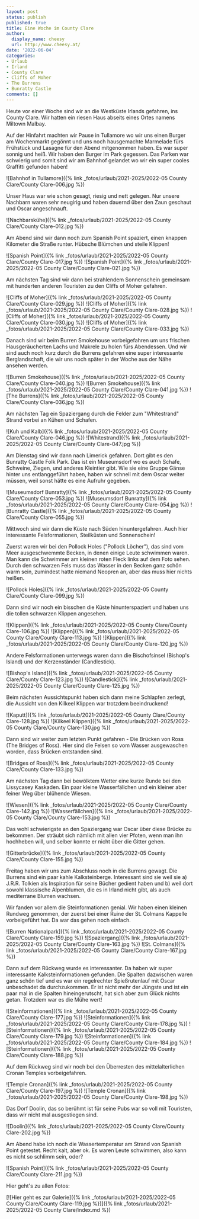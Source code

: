 ```yaml
---
layout: post
status: publish
published: true
title: Eine Woche im County Clare
author:
  display_name: cheesy
  url: http://www.cheesy.at/
date: '2022-06-04'
categories:
- Urlaub
- Irland
- County Clare
- Cliffs of Moher
- The Burrens
- Bunratty Castle
comments: []
---
```


Heute vor einer Woche sind wir an die Westküste Irlands gefahren, ins County Clare. Wir hatten ein riesen Haus abseits eines Ortes namens Miltown Malbay.

Auf der Hinfahrt machten wir Pause in Tullamore wo wir uns einen Burger am Wochenmarkt gegönnt und uns noch hausgemachte Marmelade fürs Frühstück und Lasagne für den Abend mitgenommen haben. Es war super sonnig und heiß. Wir haben den Burger im Park gegessen. Das Parken war schwierig und somit sind wir am Bahnhof gelandet wo wir ein super cooles Graffitti gefunden haben!

![Bahnhof in Tullamore]({% link _fotos/urlaub/2021-2025/2022-05 County Clare/County Clare-006.jpg %})

Unser Haus war wie schon gesagt, riesig und nett gelegen. Nur unsere Nachbarn waren sehr neugirig und haben dauernd über den Zaun geschaut und Oscar angeschnauft.

![Nachbarskühe]({% link _fotos/urlaub/2021-2025/2022-05 County Clare/County Clare-012.jpg %})

Am Abend sind wir dann noch zum Spanish Point spaziert, einen knappen Kilometer die Straße runter. Hübsche Blümchen und steile Klippen!

![Spanish Point]({% link _fotos/urlaub/2021-2025/2022-05 County Clare/County Clare-017.jpg %})
![Spanish Point]({% link _fotos/urlaub/2021-2025/2022-05 County Clare/County Clare-021.jpg %})

Am nächsten Tag sind wir dann bei strahlendem Sonnenschein gemeinsam mit hunderten anderen Touristen zu den Cliffs of Moher gefahren.

![Cliffs of Moher]({% link _fotos/urlaub/2021-2025/2022-05 County Clare/County Clare-029.jpg %})
![Cliffs of Moher]({% link _fotos/urlaub/2021-2025/2022-05 County Clare/County Clare-028.jpg %})
![Cliffs of Moher]({% link _fotos/urlaub/2021-2025/2022-05 County Clare/County Clare-030.jpg %})
![Cliffs of Moher]({% link _fotos/urlaub/2021-2025/2022-05 County Clare/County Clare-033.jpg %})

Danach sind wir beim Burren Smokehouse vorbeigefahren um uns frischen Hausgeräucherten Lachs und Makrele zu holen fürs Abendessen. Und wir sind auch noch kurz durch die Burrens gefahren eine super interessante Berglandschaft, die wir uns noch später in der Woche aus der Nähe ansehen werden.

![Burren Smokehouse]({% link _fotos/urlaub/2021-2025/2022-05 County Clare/County Clare-040.jpg %})
![Burren Smokehouse]({% link _fotos/urlaub/2021-2025/2022-05 County Clare/County Clare-041.jpg %})
![The Burrens]({% link _fotos/urlaub/2021-2025/2022-05 County Clare/County Clare-036.jpg %})

Am nächsten Tag ein Spaziergang durch die Felder zum "Whitestrand" Strand vorbei an Kühen und Schafen.

![Kuh und Kalb]({% link _fotos/urlaub/2021-2025/2022-05 County Clare/County Clare-046.jpg %})
![Whitestrand]({% link _fotos/urlaub/2021-2025/2022-05 County Clare/County Clare-047.jpg %})

Am Dienstag sind wir dann nach Limerick gefahren. Dort gibt es den Bunratty Castle Folk Park. Das ist ein Museumsdorf wo es auch Schafe, Schweine, Ziegen, und anderes Kleintier gibt. Wie sie eine Gruppe Gänse hinter uns entlanggeführt haben, haben wir schnell mit dem Oscar weiter müssen, weil sonst hätte es eine Aufruhr gegeben.

![Museumsdorf Bunratty]({% link _fotos/urlaub/2021-2025/2022-05 County Clare/County Clare-053.jpg %})
![Museumsdorf Bunratty]({% link _fotos/urlaub/2021-2025/2022-05 County Clare/County Clare-054.jpg %})
![Bunratty Castle]({% link _fotos/urlaub/2021-2025/2022-05 County Clare/County Clare-055.jpg %})

Mittwoch sind wir dann die Küste nach Süden hinuntergefahren. Auch hier interessante Felsformationen, Steilküsten und Sonnenschein!

Zuerst waren wir bei den Pollock Holes ("Pollock Löcher"), das sind vom Meer ausgeschwemmte Becken, in denen einige Leute schwimmen waren. Man kann die Schwimmer am kleinen roten Fleck links auf dem Foto sehen. Durch den schwarzen Fels muss das Wasser in den Becken ganz schön warm sein, zumindest hatte niemand Neopren an, aber das muss hier nichts heißen.

![Pollock Holes]({% link _fotos/urlaub/2021-2025/2022-05 County Clare/County Clare-099.jpg %})

Dann sind wir noch ein bisschen die Küste hinunterspaziert und haben uns die tollen schwarzen Klippen angesehen.

![Klippen]({% link _fotos/urlaub/2021-2025/2022-05 County Clare/County Clare-106.jpg %})
![Klippen]({% link _fotos/urlaub/2021-2025/2022-05 County Clare/County Clare-113.jpg %})
![Klippen]({% link _fotos/urlaub/2021-2025/2022-05 County Clare/County Clare-120.jpg %})

Andere Felsformationen unterwegs waren dann die Bischofsinsel (Bishop's Island) und der Kerzenständer (Candlestick).

![Bishop's Island]({% link _fotos/urlaub/2021-2025/2022-05 County Clare/County Clare-123.jpg %})
![Candlestick]({% link _fotos/urlaub/2021-2025/2022-05 County Clare/County Clare-125.jpg %})

Beim nächsten Aussichtspunkt haben sich dann meine Schlapfen zerlegt, die Aussicht von den Kilkeel Klippen war trotzdem beeindruckend!

![Kaputt]({% link _fotos/urlaub/2021-2025/2022-05 County Clare/County Clare-128.jpg %})
![Kilkeel Klippen]({% link _fotos/urlaub/2021-2025/2022-05 County Clare/County Clare-130.jpg %})

Dann sind wir weiter zum letzten Punkt gefahren - Die Brücken von Ross (The Bridges of Ross). Hier sind die Felsen so vom Wasser ausgewaschen worden, dass Brücken entstanden sind.

![Bridges of Ross]({% link _fotos/urlaub/2021-2025/2022-05 County Clare/County Clare-133.jpg %})

Am nächsten Tag dann bei bewölktem Wetter eine kurze Runde bei den Lissycasey Kaskaden. Ein paar kleine Wasserfällchen und ein kleiner aber feiner Weg über blühende Wiesen.

![Wiesen]({% link _fotos/urlaub/2021-2025/2022-05 County Clare/County Clare-142.jpg %})
![Wasserfällchen]({% link _fotos/urlaub/2021-2025/2022-05 County Clare/County Clare-153.jpg %})

Das wohl schwierigste an den Spaziergang war Oscar über diese Brücke zu bekommen. Der sträubt sich nämlich mit allen vier Pfoten, wenn man ihn hochheben will, und selber konnte er nicht über die Gitter gehen.

![Gitterbrücke]({% link _fotos/urlaub/2021-2025/2022-05 County Clare/County Clare-155.jpg %})

Freitag haben wir uns zum Abschluss noch in die Burrens gewagt. Die Burrens sind ein paar kahle Kalksteinberge. Interessant sind sie weil sie a) J.R.R. Tolkien als Inspiration für seine Bücher gedient haben und b) weil dort sowohl klassische Alpenblumen, die es in Irland nicht gibt, als auch mediterrane Blumen wachsen.

Wir fanden vor allem die Steinformationen genial. Wir haben einen kleinen Rundweg genommen, der zuerst bei einer Ruine der St. Colmans Kappelle vorbeigeführt hat. Da war das gehen noch einfach.

![Burren Nationalpark]({% link _fotos/urlaub/2021-2025/2022-05 County Clare/County Clare-159.jpg %})
![Spaziergang]({% link _fotos/urlaub/2021-2025/2022-05 County Clare/County Clare-163.jpg %})
![St. Colmans]({% link _fotos/urlaub/2021-2025/2022-05 County Clare/County Clare-167.jpg %})

Dann auf dem Rückweg wurde es interessanter. Da haben wir super interessante Kalksteinformationen gefunden. Die Spalten dazwischen waren ganz schön tief und es war ein regelrechter Spießrutenlauf mit Oscar unbeschadet da durchzukommen. Er ist nicht mehr der Jüngste und ist ein paar mal in die Spalten hineingerutscht, hat sich aber zum Glück nichts getan. Trotzdem war es die Mühe wert!

![Steinformationen]({% link _fotos/urlaub/2021-2025/2022-05 County Clare/County Clare-177.jpg %})
![Steinformationen]({% link _fotos/urlaub/2021-2025/2022-05 County Clare/County Clare-178.jpg %})
![Steinformationen]({% link _fotos/urlaub/2021-2025/2022-05 County Clare/County Clare-179.jpg %})
![Steinformationen]({% link _fotos/urlaub/2021-2025/2022-05 County Clare/County Clare-184.jpg %})
![Steinformationen]({% link _fotos/urlaub/2021-2025/2022-05 County Clare/County Clare-188.jpg %})

Auf dem Rückweg sind wir noch bei den Überresten des mittelalterlichen Cronan Temples vorbeigefahren. 

![Temple Cronan]({% link _fotos/urlaub/2021-2025/2022-05 County Clare/County Clare-197.jpg %})
![Temple Cronan]({% link _fotos/urlaub/2021-2025/2022-05 County Clare/County Clare-198.jpg %})

Das Dorf Doolin, das so berühmt ist für seine Pubs war so voll mit Touristen, dass wir nicht mal ausgestiegen sind.

![Doolin]({% link _fotos/urlaub/2021-2025/2022-05 County Clare/County Clare-202.jpg %})

Am Abend habe ich noch die Wassertemperatur am Strand von Spanish Point getestet. Recht kalt, aber ok. Es waren Leute schwimmen, also kann es nicht so schlimm sein, oder?

![Spanish Point]({% link _fotos/urlaub/2021-2025/2022-05 County Clare/County Clare-211.jpg %})

Hier geht's zu allen Fotos:

[![Hier geht es zur Galerie]({% link _fotos/urlaub/2021-2025/2022-05 County Clare/County Clare-119.jpg %})]({% link _fotos/urlaub/2021-2025/2022-05 County Clare/index.md %})
